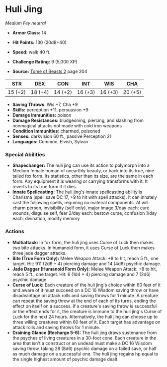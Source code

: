 # Huli Jing

*Medium* *Fey* *neutral*

- **Armor Class:** 14
- **Hit Points:** 130 (20d8+40)
- **Speed:** walk 40 ft.

- **Challenge Rating:** 9 (5,000 XP)
- **Source:** [Tome of Beasts 2](https://koboldpress.com/kpstore/product/tome-of-beasts-2-for-5th-edition) page 204

| STR | DEX | CON | INT | WIS | CHA |
| --- | --- | --- | --- | --- | --- |
| 15 (+2) | 18 (+4) | 14 (+2) | 16 (+3) | 16 (+3) | 20 (+5) |

- **Saving Throws**: Wis +7, Cha +9
- **Skills:** perception +11, persuasion +9
- **Damage Immunities:** poison
- **Damage Resistances:** bludgeoning, piercing, and slashing from nonmagical attacks not made with cold iron weapons
- **Condition Immunities:** charmed, poisoned
- **Senses:** darkvision 60 ft., passive Perception 21
- **Languages:** Common, Elvish, Sylvan

### Special Abilities

- **Shapechanger:** The huli jing can use its action to polymorph into a Medium female human of unearthly beauty, or back into its true, nine-tailed fox form. Its statistics, other than its size, are the same in each form. Any equipment it is wearing or carrying transforms with it. It reverts to its true form if it dies.
- **Innate Spellcasting:** The huli jing's innate spellcasting ability is Charisma (spell save DC 17, +9 to hit with spell attacks). It can innately cast the following spells, requiring no material components.
At will: charm person, invisibility (self only), major image
3/day each: cure wounds, disguise self, fear
2/day each: bestow curse, confusion
1/day each: divination, modify memory

### Actions

- **Multiattack:** In fox form, the huli jing uses Curse of Luck then makes two bite attacks. In humanoid form, it uses Curse of Luck then makes three jade dagger attacks.
- **Bite (True Form Only):** Melee Weapon Attack: +8 to hit, reach 5 ft., one target. Hit: 911 (2d6 + 4) piercing damage and 14 (4d6) psychic damage.
- **Jade Dagger (Humanoid Form Only):** Melee Weapon Attack: +8 to hit, reach 5 ft., one target. Hit: 6 (1d4 + 4) piercing damage and 7 (2d6) psychic damage
- **Curse of Luck:** Each creature of the huli jing's choice within 60 feet of it and aware of it must succeed on a DC 16 Wisdom saving throw or have disadvantage on attack rolls and saving throws for 1 minute. A creature can repeat the saving throw at the end of each of its turns, ending the effect on itself on a success. If a creature's saving throw is successful or the effect ends for it, the creature is immune to the huli jing's Curse of Luck for the next 24 hours. Alternatively, the huli jing can choose up to three willing creatures within 60 feet of it. Each target has advantage on attack rolls and saving throws for 1 minute.
- **Draining Glance (Recharge 5-6):** The huli jing draws sustenance from the psyches of living creatures in a 30-foot cone. Each creature in the area that isn't a construct or an undead must make a DC 16 Wisdom saving throw, taking 28 (8d6) psychic damage on a failed save, or half as much damage on a successful one. The huli jing regains hp equal to the single highest amount of psychic damage dealt.


